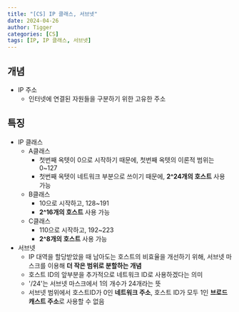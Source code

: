 ```yaml
---
title: "[CS] IP 클래스, 서브넷"
date: 2024-04-26
author: Tigger
categories: [CS]
tags: [IP, IP 클래스, 서브넷]
---
```


## 개념 
+ IP 주소
	+ 인터넷에 연결된 자원들을 구분하기 위한 고유한 주소

## 특징
+ IP 클래스
	+ A클래스
		+ 첫번째 옥텟이 0으로 시작하기 때문에, 첫번째 옥텟의 이론적 범위는 0~127
		+ 첫번째 옥텟이 네트워크 부분으로 쓰이기 때문에, **2^24개의 호스트** 사용 가능
	+ B클래스
		+ 10으로 시작하고, 128~191
		+ **2^16개의 호스트** 사용 가능
	+ C클래스
		+ 110으로 시작하고, 192~223
		+ **2^8개의 호스트** 사용 가능
+ 서브넷
	+ IP 대역을 할당받았을 때 남아도는 호스트의 비효율을 개선하기 위해, 서브넷 마스크를 이용해 **더 작은 범위로 분할하는 개념**
	+ 호스트 ID의 앞부분을 추가적으로 네트워크 ID로 사용하겠다는 의미
	+ '/24'는 서브넷 마스크에서 1의 개수가 24개라는 뜻
	+ 서브넷 범위에서 호스트ID가 0인 **네트워크 주소**, 호스트 ID가 모두 1인 **브로드캐스트 주소**로 사용할 수 없음
